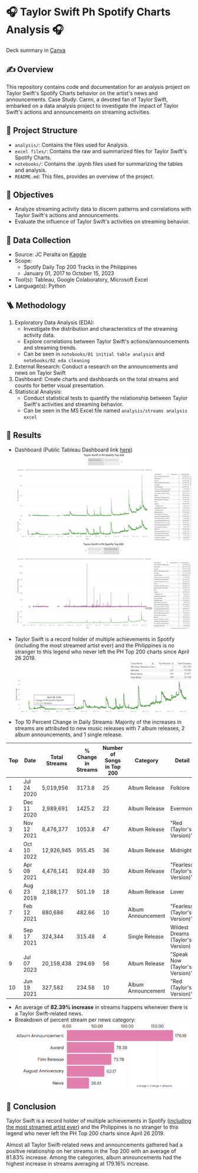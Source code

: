 # 🎧 Taylor Swift Ph Spotify Charts Analysis 🎧

Deck summary in [Canva](https://www.canva.com/design/DAGFcSED0tk/1Bd-V55FyC5EL3pwMvCT-g/view?utm_content=DAGFcSED0tk&utm_campaign=designshare&utm_medium=link&utm_source=editor)

## ✍️ Overview
This repository contains code and documentation for an analysis project on Taylor Swift's Spotify Charts behavior on the artist's news and announcements.
Case Study: Carmi, a devoted fan of Taylor Swift, embarked on a data analysis project to investigate the impact of Taylor Swift's actions and announcements on streaming activities. 

## 📂 Project Structure
- `analysis/`: Contains the files used for Analysis.
- `excel files/`: Contains the raw and summarized files for Taylor Swift's Spotify Charts.
- `notebooks/`: Contains the .ipynb files used for summarizing the tables and analysis.
- `README.md`: This files, provides an overview of the project.
  
## 🎯 Objectives
- Analyze streaming activity data to discern patterns and correlations with Taylor Swift's actions and announcements.
- Evaluate the influence of Taylor Swift's activities on streaming behavior.

##  📃 Data Collection
- Source: JC Peralta on [Kaggle](https://www.kaggle.com/datasets/jcacperalta/spotify-daily-top-200-ph?resource=download)
- Scope:
    - Spotify Daily Top 200 Tracks in the Philippines
    - January 01, 2017 to October 15, 2023
- Tool(s): Tableau, Google Colaboratory, Microsoft Excel
- Language(s): Python

## 🪜 Methodology
  1. Exploratory Data Analysis (EDA):
        -   Investigate the distribution and characteristics of the streaming activity data.
        -   Explore correlations between Taylor Swift's actions/announcements and streaming trends.
        -   Can be seen in `notebooks/01 initial table analysis` and `notebooks/02 eda cleaning`
  2. External Research: Conduct a research on the announcements and news on Taylor Swift
  3. Dashboard: Create charts and dashboards on the total streams and counts for better visual presentation.
  4. Statistical Analysis:
        -   Conduct statistical tests to quantify the relationship between Taylor Swift's activities and streaming behavior.
        -   Can be seen in the MS Excel file named `analysis/streams analysis excel`

## 🔎 Results
- Dashboard (Public Tableau Dashboard link [here](https://public.tableau.com/app/profile/ybeth.gladys.gonzaga/viz/TaylorSwiftinPHSpotifyTop200/StreamsDashboard))
![Streams and Counts](https://raw.githubusercontent.com/ybeth-gonzaga/Taylor-Swift-Spotify-Analysis/main/analysis/dashboard_01.png "Streams and Counts")
![Daily Percent Change](https://raw.githubusercontent.com/ybeth-gonzaga/Taylor-Swift-Spotify-Analysis/main/analysis/dashboard_02.png "Daily Percent Change")

- Taylor Swift is a record holder of multiple achievements in Spotify (including the most streamed artist ever) and the Philippines is no stranger to this legend who never left the PH Top 200 charts since April 26 2019.
![Spotify Chart Streak](https://raw.githubusercontent.com/ybeth-gonzaga/Taylor-Swift-Spotify-Analysis/main/analysis/001_chart.png "Spotify Chart Streak")

- Top 10 Percent Change in Daily Streams:
Majority of the increases in streams are attributed to new music releases with 7 album releases, 2 album announcements, and 1 single release.

| Top | Date       | Total Streams | % Change in Streams | Number of Songs in Top 200 | Category             | Detail                    |
|-----|------------|---------------|---------------------|----------------------------|----------------------|---------------------------|
| 1   | Jul 24 2020| 5,019,956   | 3173.8              | 25                         | Album Release        | Folklore                  |
| 2   | Dec 11 2020| 2,989,691   | 1425.2              | 22                         | Album Release        | Evermore                  |
| 3   | Nov 12 2021| 8,476,377   | 1053.8              | 47                         | Album Release        | "Red (Taylor's Version)" |
| 4   | Oct 10 2022| 12,926,945  | 955.45              | 36                         | Album Release        | Midnights                 |
| 5   | Apr 09 2021| 4,476,141   | 924.49              | 30                         | Album Release        | "Fearless (Taylor's Version)" |
| 6   | Aug 23 2019| 2,188,177   | 501.19              | 18                         | Album Release        | Lover                     |
| 7   | Feb 12 2021| 880,686     | 482.66              | 10                         | Album Announcement   | "Fearless (Taylor's Version)" |
| 8   | Sep 17 2021| 324,344     | 315.48              | 4                          | Single Release       | Wildest Dreams (Taylor's Version) |
| 9   | Jul 07 2023| 20,159,438  | 294.69              | 56                         | Album Release        | "Speak Now (Taylor's Version)" |
| 10  | Jun 19 2021| 327,582     | 234.58              | 10                         | Album Announcement  | "Red (Taylor's Version)"  |

- An average of **82.39% increase** in streams happens whenever there is a Taylor Swift-related news.
- Breakdown of percent stream per news category:
![Percent Change per Category](https://raw.githubusercontent.com/ybeth-gonzaga/Taylor-Swift-Spotify-Analysis/main/analysis/002_chart.png "Percent Change per Category")

## 📑 Conclusion
Taylor Swift is a record holder of multiple achievements in Spotify ([including the most streamed artist ever](https://www.statista.com/statistics/1450521/most-streamed-artist-spotify/)) and the Philippines is no stranger to this legend who never left the PH Top 200 charts since April 26 2019.

Almost all Taylor Swift-related news and announcements gathered had a positive relationship on her streams in the Top 200 with an average of 81.83% increase.  Among the categories, album announcements had the highest increase in streams averaging at 179.16% increase.
